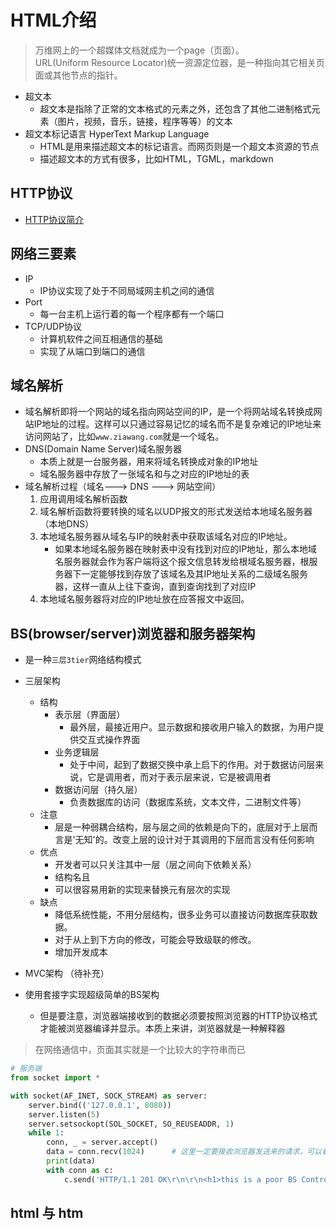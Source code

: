 # HTML介绍
> 万维网上的一个超媒体文档就成为一个page（页面）。    
> URL(Uniform Resource Locator)统一资源定位器，是一种指向其它相关页面或其他节点的指针。

- 超文本
	- 超文本是指除了正常的文本格式的元素之外，还包含了其他二进制格式元素（图片，视频，音乐，链接，程序等等）的文本
- 超文本标记语言 HyperText Markup Language
	- HTML是用来描述超文本的标记语言。而网页则是一个超文本资源的节点
	- 描述超文本的方式有很多，比如HTML，TGML，markdown
	
## HTTP协议
- [HTTP协议简介](http://www.ziawang.com/python/basic_knowledge_of_python/HTTP_protocol.html)


## 网络三要素
- IP
	- IP协议实现了处于不同局域网主机之间的通信
- Port
	- 每一台主机上运行着的每一个程序都有一个端口
- TCP/UDP协议 
	- 计算机软件之间互相通信的基础
	- 实现了从端口到端口的通信

## 域名解析
- 域名解析即将一个网站的域名指向网站空间的IP，是一个将网站域名转换成网站IP地址的过程。这样可以只通过容易记忆的域名而不是复杂难记的IP地址来访问网站了，比如`www.ziawang.com`就是一个域名。
- DNS(Domain Name Server)域名服务器
	- 本质上就是一台服务器，用来将域名转换成对象的IP地址
	- 域名服务器中存放了一张域名和与之对应的IP地址的表
- 域名解析过程（域名---> DNS ---> 网站空间）
	1. 应用调用域名解析函数
	2. 域名解析函数将要转换的域名以UDP报文的形式发送给本地域名服务器（本地DNS）
	3. 本地域名服务器从域名与IP的映射表中获取该域名对应的IP地址。
		- 如果本地域名服务器在映射表中没有找到对应的IP地址，那么本地域名服务器就会作为客户端将这个报文信息转发给根域名服务器，根服务器下一定能够找到存放了该域名及其IP地址关系的二级域名服务器，这样一直从上往下查询，直到查询找到了对应IP
	4. 本地域名服务器将对应的IP地址放在应答报文中返回。  


## BS(browser/server)浏览器和服务器架构
- 是一种`三层3tier`网络结构模式
- 三层架构
	- 结构
		- 表示层（界面层）
			- 最外层，最接近用户。显示数据和接收用户输入的数据，为用户提供交互式操作界面
		- 业务逻辑层
			- 处于中间，起到了数据交换中承上启下的作用。对于数据访问层来说，它是调用者，而对于表示层来说，它是被调用者
		- 数据访问层（持久层）
			- 负责数据库的访问（数据库系统，文本文件，二进制文件等）
	- 注意
		- 层是一种弱耦合结构，层与层之间的依赖是向下的，底层对于上层而言是'无知'的。改变上层的设计对于其调用的下层而言没有任何影响
	- 优点
		- 开发者可以只关注其中一层（层之间向下依赖关系）
		- 结构名且
		- 可以很容易用新的实现来替换元有层次的实现
	- 缺点
		- 降低系统性能，不用分层结构，很多业务可以直接访问数据库获取数据。
		- 对于从上到下方向的修改，可能会导致级联的修改。
		- 增加开发成本
- MVC架构   （待补充）

- 使用套接字实现超级简单的BS架构
	- 但是要注意，浏览器端接收到的数据必须要按照浏览器的HTTP协议格式才能被浏览器编译并显示。本质上来讲，浏览器就是一种解释器
		
> 在网络通信中，页面其实就是一个比较大的字符串而已

```python
# 服务端
from socket import *

with socket(AF_INET, SOCK_STREAM) as server:
    server.bind(('127.0.0.1', 8080))
    server.listen(5)
    server.setsockopt(SOL_SOCKET, SO_REUSEADDR, 1)
    while 1:
        conn, _ = server.accept()
        data = conn.recv(1024)		# 这里一定要接收浏览器发送来的请求，可以看HTTP协议
        print(data)
        with conn as c:
            c.send('HTTP/1.1 201 OK\r\n\r\n<h1>this is a poor BS Controller</h1>'.encode('utf-8'))

```


## html 与 htm
